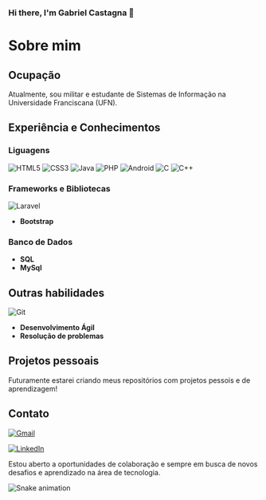 ### Hi there, I'm Gabriel Castagna 👋

# Sobre mim

## Ocupação
Atualmente, sou militar e estudante de Sistemas de Informação na Universidade Franciscana (UFN).

## Experiência e Conhecimentos

### Liguagens

![HTML5](https://img.shields.io/badge/html5-%23E34F26.svg?style=for-the-badge&logo=html5&logoColor=white)
![CSS3](https://img.shields.io/badge/css3-%231572B6.svg?style=for-the-badge&logo=css3&logoColor=white)
![Java](https://img.shields.io/badge/java-%23ED8B00.svg?style=for-the-badge&logo=openjdk&logoColor=white)
![PHP](https://img.shields.io/badge/php-%23777BB4.svg?style=for-the-badge&logo=php&logoColor=white)
![Android](https://img.shields.io/badge/Android-3DDC84?style=for-the-badge&logo=android&logoColor=white)
![C](https://img.shields.io/badge/c-%2300599C.svg?style=for-the-badge&logo=c&logoColor=white)
![C++](https://img.shields.io/badge/c++-%2300599C.svg?style=for-the-badge&logo=c%2B%2B&logoColor=white)

### Frameworks e Bibliotecas

![Laravel](https://img.shields.io/badge/laravel-%23FF2D20.svg?style=for-the-badge&logo=laravel&logoColor=white)
- **Bootstrap**

### Banco de Dados

- **SQL**
- **MySql**

## Outras habilidades

![Git](https://img.shields.io/badge/git-%23F05033.svg?style=for-the-badge&logo=git&logoColor=white)
- **Desenvolvimento Ágil**
- **Resolução de problemas**

## Projetos pessoais

Futuramente estarei criando meus repositórios com projetos pessois e de aprendizagem!

## Contato

[![Gmail](https://img.shields.io/badge/Gmail-D14836?style=for-the-badge&logo=gmail&logoColor=white)](mailto:g.castagna.h@gmail.com)

[![LinkedIn](https://img.shields.io/badge/linkedin-%230077B5.svg?style=for-the-badge&logo=linkedin&logoColor=white)](https://www.linkedin.com/in/gabriel-castagna-b50891241)

Estou aberto a oportunidades de colaboração e sempre em busca de novos desafios e aprendizado na área de tecnologia.

![Snake animation](https://github.com/castagnagh/castagnagh/blob/output/github-contribution-grid-snake.svg)
